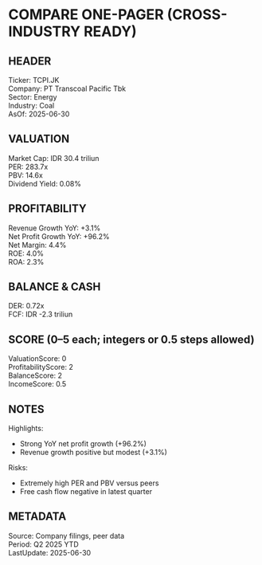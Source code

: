 # COMPARE ONE-PAGER (CROSS-INDUSTRY READY)

## HEADER
Ticker: TCPI.JK  
Company: PT Transcoal Pacific Tbk  
Sector: Energy  
Industry: Coal  
AsOf: 2025-06-30

## VALUATION
Market Cap: IDR 30.4 triliun  
PER: 283.7x  
PBV: 14.6x  
Dividend Yield: 0.08%

## PROFITABILITY
Revenue Growth YoY: +3.1%  
Net Profit Growth YoY: +96.2%  
Net Margin: 4.4%  
ROE: 4.0%  
ROA: 2.3%

## BALANCE & CASH
DER: 0.72x  
FCF: IDR -2.3 triliun

## SCORE (0–5 each; integers or 0.5 steps allowed)
ValuationScore: 0  
ProfitabilityScore: 2  
BalanceScore: 2  
IncomeScore: 0.5

## NOTES
Highlights:
- Strong YoY net profit growth (+96.2%)
- Revenue growth positive but modest (+3.1%)

Risks:
- Extremely high PER and PBV versus peers
- Free cash flow negative in latest quarter

## METADATA
Source: Company filings, peer data  
Period: Q2 2025 YTD  
LastUpdate: 2025-06-30